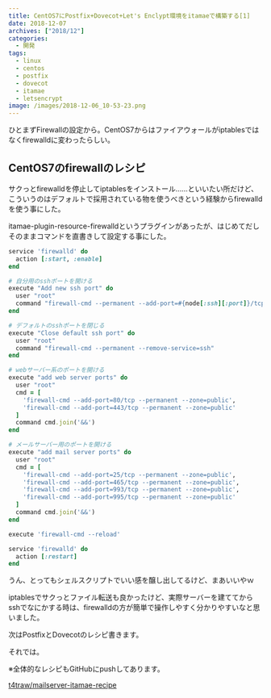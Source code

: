 ```yaml
---
title: CentOS7にPostfix+Dovecot+Let's Enclypt環境をitamaeで構築する[1]
date: 2018-12-07
archives: ["2018/12"]
categories:
  - 開発
tags:
  - linux
  - centos
  - postfix
  - dovecot
  - itamae
  - letsencrypt
image: /images/2018-12-06_10-53-23.png
---
```

ひとまずFirewallの設定から。CentOS7からはファイアウォールがiptablesではなくfirewalldに変わったらしい。

<!--more-->

## CentOS7のfirewallのレシピ

サクっとfirewalldを停止してiptablesをインストール……といいたい所だけど、こういうのはデフォルトで採用されている物を使うべきという経験からfirewalldを使う事にした。

itamae-plugin-resource-firewalldというプラグインがあったが、はじめてだしそのままコマンドを直書きして設定する事にした。

```ruby
service 'firewalld' do
  action [:start, :enable]
end

# 自分用のsshポートを開ける
execute "Add new ssh port" do
  user "root"
  command "firewall-cmd --permanent --add-port=#{node[:ssh][:port]}/tcp --zone=public"
end

# デフォルトのsshポートを閉じる
execute "Close default ssh port" do
  user "root"
  command "firewall-cmd --permanent --remove-service=ssh"
end

# webサーバー系のポートを開ける
execute "add web server ports" do
  user "root"
  cmd = [
    'firewall-cmd --add-port=80/tcp --permanent --zone=public',
    'firewall-cmd --add-port=443/tcp --permanent --zone=public'
  ]
  command cmd.join('&&')
end

# メールサーバー用のポートを開ける
execute "add mail server ports" do
  user "root"
  cmd = [
    'firewall-cmd --add-port=25/tcp --permanent --zone=public',
    'firewall-cmd --add-port=465/tcp --permanent --zone=public',
    'firewall-cmd --add-port=993/tcp --permanent --zone=public',
    'firewall-cmd --add-port=995/tcp --permanent --zone=public'
  ]
  command cmd.join('&&')
end

execute 'firewall-cmd --reload'

service 'firewalld' do
  action [:restart]
end

```
うん、とってもシェルスクリプトでいい感を醸し出してるけど、まあいいやｗ

iptablesでサクっとファイル転送も良かったけど、実際サーバーを建ててからsshでなにかする時は、firewalldの方が簡単で操作しやすく分かりやすいなと思いました。

次はPostfixとDovecotのレシピ書きます。

それでは。

※全体的なレシピもGitHubにpushしてあります。

[t4traw/mailserver-itamae-recipe](https://github.com/t4traw/mailserver-itamae-recipe)
